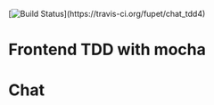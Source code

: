 [![Build Status](https://travis-ci.org/fupet/chat_tdd4.svg?)](https://travis-ci.org/fupet/chat_tdd4)

Frontend TDD with mocha
============

Chat
====
